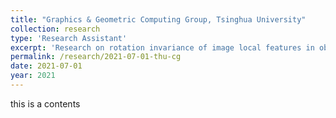```yaml
---
title: "Graphics & Geometric Computing Group, Tsinghua University"
collection: research
type: 'Research Assistant'
excerpt: 'Research on rotation invariance of image local features in object reconstruction based on deep learning method. I conduct some experiment of '
permalink: /research/2021-07-01-thu-cg
date: 2021-07-01
year: 2021
---
```

this is a contents
